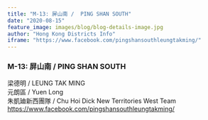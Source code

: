 ```yaml
---
title: "M-13: 屏山南 /  PING SHAN SOUTH"
date: "2020-08-15"
feature_image: images/blog/blog-details-image.jpg
author: "Hong Kong Districts Info"
iframe: "https://www.facebook.com/pingshansouthleungtakming/"
---
```


### M-13: 屏山南 /  PING SHAN SOUTH  
梁德明 /  LEUNG TAK MING  
元朗區 / Yuen Long  
朱凱廸新西團隊 /  Chu Hoi Dick New Territories West Team  
https://www.facebook.com/pingshansouthleungtakming/
